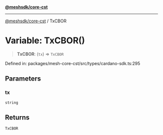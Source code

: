 [**@meshsdk/core-cst**](../README.md)

***

[@meshsdk/core-cst](../globals.md) / TxCBOR

# Variable: TxCBOR()

> **TxCBOR**: (`tx`) => `TxCBOR`

Defined in: packages/mesh-core-cst/src/types/cardano-sdk.ts:295

## Parameters

### tx

`string`

## Returns

`TxCBOR`
